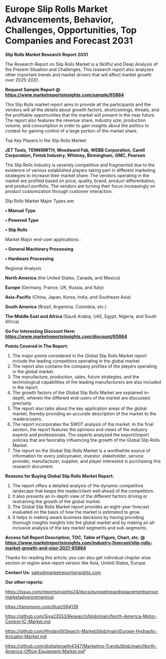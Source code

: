 # Europe Slip Rolls Market Advancements, Behavior, Challenges, Opportunities, Top Companies and Forecast 2031

<strong>Slip Rolls Market Research Report 2031</strong>

The Research Report on Slip Rolls Market is a Skillful and Deep Analysis of the Present Situation and Challenges. This research report also analyzes other important trends and market drivers that will affect market growth over 2025-2031.

<strong>Request Sample Report @ <a href=https://www.marketreportsinsights.com/sample/65864>https://www.marketreportsinsights.com/sample/65864</a></strong>

This Slip Rolls market report aims to provide all the participants and the vendors will all the details about growth factors, shortcomings, threats, and the profitable opportunities that the market will present in the near future. The report also features the revenue share, industry size, production volume, and consumption in order to gain insights about the politics to contest for gaining control of a large portion of the market share.

Top Key Players in the Slip Rolls Market:

<strong>JET Tools, TENNSMITH, Woodward Fab, WEBB Corporation, Carell Corporation, Fintek Industry, Whitney, Birmingham, GMC, Pearson</strong>

The Slip Rolls Industry is severely competitive and fragmented due to the existence of various established players taking part in different marketing strategies to increase their market share. The vendors operating in the market are profiled based on price, quality, brand, product differentiation, and product portfolio. The vendors are turning their focus increasingly on product customization through customer interaction.

Slip Rolls Market Major Types are:

<strong>• Manual Type

• Powered Type

• Slip Rolls</strong>

Market Major end-user applications :

<strong>• General Machinery Processing

• Hardware Processing</strong>

Regional Analysis

</u><strong><b>North America</b></strong> (the United States, Canada, and Mexico)

<strong><b>Europe </b></strong>(Germany, France, UK, Russia, and Italy)

<strong><b>Asia-Pacific</b></strong> (China, Japan, Korea, India, and Southeast Asia)

<strong><b>South America</b></strong> (Brazil, Argentina, Colombia, etc.)

<strong><b>The Middle East and Africa</b></strong> (Saudi Arabia, UAE, Egypt, Nigeria, and South Africa)

<strong>Go For Interesting Discount Here: <a href=https://www.marketreportsinsights.com/discount/65864>https://www.marketreportsinsights.com/discount/65864</a></strong>

<strong>Points Covered in The Report:</strong>
<ol>
  <li>The major points considered in the Global Slip Rolls Market report include the leading competitors operating in the global market.</li>
  <li>The report also contains the company profiles of the players operating in the global market.</li>
  <li>The manufacture, production, sales, future strategies, and the technological capabilities of the leading manufacturers are also included in the report.</li>
  <li>The growth factors of the Global Slip Rolls Market are explained in-depth, wherein the different end-users of the market are discussed precisely.</li>
  <li>The report also talks about the key application areas of the global market, thereby providing an accurate description of the market to the readers/users.</li>
  <li>The report incorporates the SWOT analysis of the market. In the final section, the report features the opinions and views of the industry experts and professionals. The experts analyzed the export/import policies that are favorably influencing the growth of the Global Slip Rolls Market.</li>
  <li>The report on the Global Slip Rolls Market is a worthwhile source of information for every policymaker, investor, stakeholder, service provider, manufacturer, supplier, and player interested in purchasing this research document.</li>
</ol>
<strong>Reasons for Buying Global Slip Rolls Market Report:</strong>

<ol>
  <li>The report offers a detailed analysis of the dynamic competitive landscape that keeps the reader/client well ahead of the competitors.</li>
  <li>It also presents an in-depth view of the different factors driving or restraining the growth of the global market.</li>
  <li>The Global Slip Rolls Market report provides an eight-year forecast evaluated on the basis of how the market is estimated to grow.</li>
  <li>It helps in making aware business decisions by having providing thorough insights insights into the global market and by making an all-inclusive analysis of the key market segments and sub-segments.</li>
</ol>
<strong>Access full Report Description, TOC, Table of Figure, Chart, etc. @ <a href=https://www.marketreportsinsights.com/industry-forecast/slip-rolls-market-growth-and-size-2021-65864>https://www.marketreportsinsights.com/industry-forecast/slip-rolls-market-growth-and-size-2021-65864</a></strong>


Thanks for reading this article; you can also get individual chapter wise section or region wise report version like Asia, United States, Europe.

<strong>Contact Us:</strong>
sales@marketreportsinsights.com

<strong>Our other reports:</strong>

<a href=https://issuu.com/reportsinsights24/docs/europelineardisplacementsensormarketadvancementout>https://issuu.com/reportsinsights24/docs/europelineardisplacementsensormarketadvancementout</a>

<a href=https://tanomuno.com/illust/564139>https://tanomuno.com/illust/564139</a>

<a href=https://github.com/Siya23553/Research/blob/main/North-America-Motor-Control-IC-Market.md>https://github.com/Siya23553/Research/blob/main/North-America-Motor-Control-IC-Market.md</a>

<a href=https://github.com/Hindavii9/Search-Market/blob/main/Europe-Hydraulic-Actuator-Market.md>https://github.com/Hindavii9/Search-Market/blob/main/Europe-Hydraulic-Actuator-Market.md</a>

<a href=https://github.com/digitalgrowth4347/Marketing-Trands/blob/main/North-America-Office-Equipment-Market.md>https://github.com/digitalgrowth4347/Marketing-Trands/blob/main/North-America-Office-Equipment-Market.md</a>"
